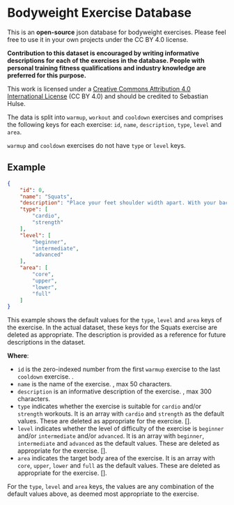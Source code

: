 # Bodyweight Exercise Database

This is an **open-source** json database for bodyweight exercises. Please feel free to use it in your own projects under the CC BY 4.0 license.

**Contribution to this dataset is encouraged by writing informative descriptions for each of the exercises in the database. People with personal training fitness qualifications and industry knowledge are preferred for this purpose.**

This work is licensed under a [Creative Commons Attribution 4.0 International License](https://creativecommons.org/licenses/by/4.0/) (CC BY 4.0) and should be credited to Sebastian Hulse.

The data is split into `warmup`, `workout` and `cooldown`  exercises and comprises the following keys for each exercise: `id`, `name`, `description`, `type`, `level` and `area`. 

`warmup` and `cooldown` exercises do not have `type` or `level` keys.

## Example

```json
{
	"id": 0,
	"name": "Squats",
	"description": "Place your feet shoulder width apart. With your back straight, squat down and when your quads are parallel with the floor, drive up through your heels to the starting point.",
	"type": [
		"cardio",
		"strength"
	],
	"level": [
		"beginner",
		"intermediate",
		"advanced"
	],
	"area": [
		"core",
		"upper",
		"lower",
		"full"
	]
}
```

This example shows the default values for the `type`, `level` and `area` keys of the exercise. In the actual dataset, these keys for the Squats exercise are deleted as appropriate. The description is provided as a reference for future descriptions in the dataset.

**Where**:

- `id` is the zero-indexed number from the first `warmup` exercise to the last `cooldown` exercise. <integer>.
- `name` is the name of the exercise. <string>,  max 50 characters.
- `description` is an informative description of the exercise. <string>, max 300 characters.
- `type` indicates whether the exercise is suitable for `cardio` and/or `strength` workouts. It is an array with `cardio` and `strength` as the default values. These are deleted as appropriate for the exercise. [<string>].
- `level` indicates whether the level of difficulty of the exercise is  `beginner` and/or `intermediate` and/or `advanced`. It is an array with `beginner`, `intermediate` and `advanced` as the default values. These are deleted as appropriate for the exercise. [<string>].
- `area` indicates the target body area of the exercise. It is an array with `core`, `upper`, `lower` and `full` as the default values. These are deleted as appropriate for the exercise. [<string>].

For the `type`, `level` and `area` keys, the values are any combination of the default values above, as deemed most appropriate to the exercise.
